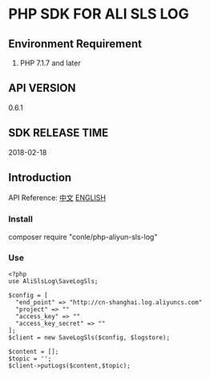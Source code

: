 ﻿# PHP SDK FOR ALI SLS LOG

## Environment Requirement

1. PHP 7.1.7 and later

## API VERSION

0.6.1

## SDK RELEASE TIME

2018-02-18

## Introduction

API Reference: [中文](https://help.aliyun.com/document_detail/29007.html) [ENGLISH](https://www.alibabacloud.com/help/doc-detail/29007.htm)

### Install

composer require "conle/php-aliyun-sls-log"

### Use

```
<?php
use AliSlsLog\SaveLogSls;

$config = [
  "end_point" => "http://cn-shanghai.log.aliyuncs.com"
  "project" => ""
  "access_key" => ""
  "access_key_secret" => ""
];
$client = new SaveLogSls($config, $logstore);

$content = [];
$topic = '';
$client->putLogs($content,$topic);

```

